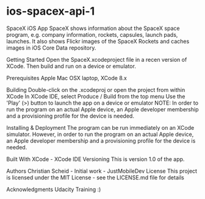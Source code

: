 # ios-spacex-api-1
SpaceX iOS App
SpaceX shows information about the SpaceX space program, e.g. company information, rockets, capsules, launch pads, launches. It also shows Flickr images of the SpaceX Rockets and caches images in iOS Core Data repository.

Getting Started
Open the SpaceX.xcodeproject file in a recen version of XCode. Then build and run on a device or emulator.

Prerequisites
Apple Mac OSX laptop, XCode 8.x

Building
Double-click on the .xcodeproj or open the project from within XCode
In XCode IDE, select Produce / Build from the top menu
Use the 'Play' (>) button to launch the app on a device or emulator
NOTE: In order to run the program on an actual Apple device, an Apple developer membership and a provisioning profile for the device is needed.

Installing & Deployment
The program can be run immediately on an XCode simulator. However, in order to run the program on an actual Apple device, an Apple developer membership and a provisioning profile for the device is needed.

Built With
XCode - XCode IDE
Versioning
This is version 1.0 of the app.

Authors
Christian Scheid - Initial work - JustMobileDev
License
This project is licensed under the MIT License - see the LICENSE.md file for details

Acknowledgments
Udacity Training :)

